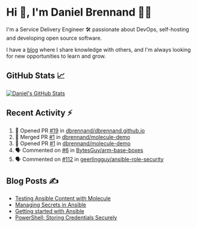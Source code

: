 # Hi 👋, I'm Daniel Brennand 👨‍💻

I'm a Service Delivery Engineer 🛠 passionate about DevOps, self-hosting and developing open source software.

I have a [blog](https://danielbrennand.com/blog/) where I share knowledge with others, and I'm always looking for new opportunities to learn and grow.

## GitHub Stats 📈

[![Daniel's GitHub Stats](https://github-readme-stats-dbrennand.vercel.app/api?username=dbrennand&show_icons=true&count_private=true&hide_border=true&theme=dark)](https://github.com/anuraghazra/github-readme-stats)

## Recent Activity ⚡

<!--START_SECTION:activity-->
1. 💪 Opened PR [#19](https://github.com/dbrennand/dbrennand.github.io/pull/19) in [dbrennand/dbrennand.github.io](https://github.com/dbrennand/dbrennand.github.io)
2. 🎉 Merged PR [#1](https://github.com/dbrennand/molecule-demo/pull/1) in [dbrennand/molecule-demo](https://github.com/dbrennand/molecule-demo)
3. 💪 Opened PR [#1](https://github.com/dbrennand/molecule-demo/pull/1) in [dbrennand/molecule-demo](https://github.com/dbrennand/molecule-demo)
4. 🗣 Commented on [#6](https://github.com/BytesGuy/arm-base-boxes/issues/6#issuecomment-1657131784) in [BytesGuy/arm-base-boxes](https://github.com/BytesGuy/arm-base-boxes)
5. 🗣 Commented on [#112](https://github.com/geerlingguy/ansible-role-security/pull/112#issuecomment-1596206511) in [geerlingguy/ansible-role-security](https://github.com/geerlingguy/ansible-role-security)
<!--END_SECTION:activity-->

## Blog Posts ✍

<!-- BLOG-POST-LIST:START -->
- [Testing Ansible Content with Molecule](https://danielbrennand.com/blog/testing-ansible-content/)
- [Managing Secrets in Ansible](https://danielbrennand.com/blog/managing-secrets-in-ansible/)
- [Getting started with Ansible](https://danielbrennand.com/blog/getting-started-ansible/)
- [PowerShell: Storing Credentials Securely](https://danielbrennand.com/blog/powershell-storing-credentials/)
<!-- BLOG-POST-LIST:END -->
